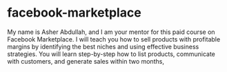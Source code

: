 # facebook-marketplace
My name is Asher Abdullah, and I am your mentor for this paid course on Facebook Marketplace. I will teach you how to sell products with profitable margins by identifying the best niches and using effective business strategies. You will learn step-by-step how to list products, communicate with customers, and generate sales within two months,
